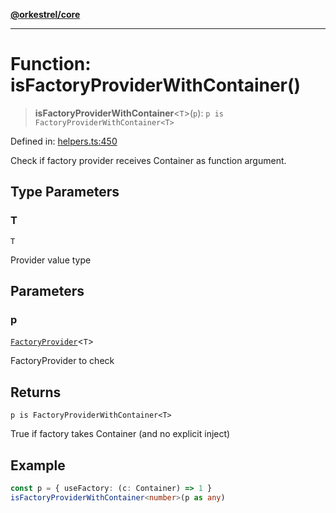 [**@orkestrel/core**](../index.md)

***

# Function: isFactoryProviderWithContainer()

> **isFactoryProviderWithContainer**\<`T`\>(`p`): `p is FactoryProviderWithContainer<T>`

Defined in: [helpers.ts:450](https://github.com/orkestrel/core/blob/4aab0d299da5f30a0c75f3eda95d1b02f821688d/src/helpers.ts#L450)

Check if factory provider receives Container as function argument.

## Type Parameters

### T

`T`

Provider value type

## Parameters

### p

[`FactoryProvider`](../type-aliases/FactoryProvider.md)\<`T`\>

FactoryProvider to check

## Returns

`p is FactoryProviderWithContainer<T>`

True if factory takes Container (and no explicit inject)

## Example

```ts
const p = { useFactory: (c: Container) => 1 }
isFactoryProviderWithContainer<number>(p as any)
```
